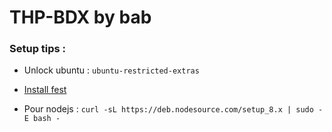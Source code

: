 # THP-BDX by bab 


### Setup tips : 

+ Unlock ubuntu : `ubuntu-restricted-extras`

+ [Install fest](http://installfest.railsbridge.org/installfest/linux)

+ Pour nodejs : `curl -sL https://deb.nodesource.com/setup_8.x | sudo -E bash -`

